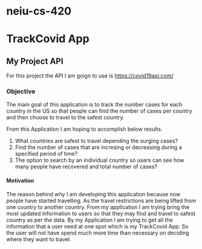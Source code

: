# neiu-cs-420

<!-- My Application Name -->

# TrackCovid App

## My Project API
For this project the API I am goign to use is https://covid19api.com/

### Objective

The main goal of this application is to track the number cases for each country in the US
so that people can find the number of cases per country and then choose to travel to the safest 
country.

From this Application I am hoping to accomplish below results.

1. What countries are safest to travel depending the surging cases?
2. Find the number of cases that are incresing or decreasing during a specified period of time?
3. The option to search by an individual country so users can see how many people have recovered and total number of cases?

#### Motivation

The reason behind why I am developing this application because now people have started travelling. As the travel 
restrictions are being lifted from one country to another country. From my application I am trying bring the most
updated information to users so that they may find and travel to safest country as per the data. By my Application 
I am trying to get all the information that a user need at one spot which is my TrackCovid App. So the user will not 
have spend much more time than necessary on deciding where they want to travel.
